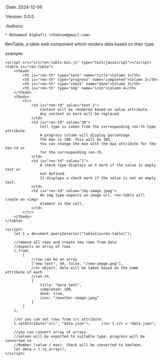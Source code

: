 :Date: 2024-12-06

:Version: 0.0.0

:Authors:

    * Mohammad Alghafli <thebsom@gmail.com>

RenTable, a table web component which renders data based on their type.

example:

    <script src="src/ren-table-min.js" type="text/javascript"></script>
    <table is="ren-table">
        <thead>
            <th is="ren-th" type="text" name="title">Column 1</th>
            <th is="ren-th" type="progress" name="completed">Column 2</th>
            <th is="ren-th" type="check" name="done">Column 3</th>
            <th is="ren-th" type="img" name="icon">Column 4</th>
        </thead>
        <tbody>
            <tr>
                <td is="ren-td" value="text 1">
                    Content will be rendered based on value attribute.
                    Any content in here will be replaced.
                </td>
                <td is="ren-td" value="30">
                    Cell type is taken from the corresponding ren-th type attribute.
                    A progress column will display percentage.
                    The max is 100. This will be 30%.
                    You can change the max with the max attribute for the ten-td or
                    for the corresponding ren-th.
                </td>
                <td is="ren-td" value="1">
                    A check type displays an X mark if the value is empty text or
                    not defined.
                    It displays a check mark if the value is not an empty text.
                </td>
                <td is="ren-td" value="/my-image.jpeg">
                    An img type expects an image url. ren-table will create an <img>
                    element in the cell.
                </td>
            </tr>
        </tbody>
    </table>

    <script>
        let t = document.querySelector("table[is=ren-table]");
        
        //remove all rows and create new rows from data
        //expects an array of rows
        t.from(
            [
                //row can be an array
                ["new text", 50, false, "/new-image.png"],
                //or object. data will be taken based on the name attribute of each
                //ren-th.
                {
                    title: "more text",
                    completed: 100,
                    done: true,
                    icon: "/another-image.jpeg"
                }
            ]
        );
        
        //or you can set rows from src attribute.
        t.setAttribute("src", "data.json");     //or t.src = "data.json";
        
        //you can convert array of arrays.
        //values will be exported to suitable type. progress will be converted to
        //Number (value / max). check will be converted to boolean.
        let data = t.to_array();
    </script>

